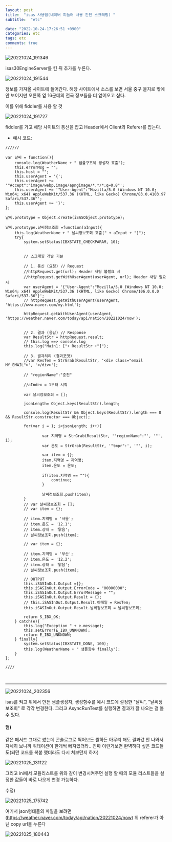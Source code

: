 ```yaml
---
layout: post
title:  "isas 사용법(네이버 피들러 사용 간단 스크래핑) "
subtitle:  "etc"

date: "2022-10-24-17:26:51 +0900"
categories: etc
tags: etc
comments: true
---
```




![20221024_191346](https://user-images.githubusercontent.com/37941513/197534593-11fcf840-bd06-4b52-8723-ae26ac6a475f.png)

isas30EngineServer를 킨 뒤 추가를 누른다.


![20221024_191544](https://user-images.githubusercontent.com/37941513/197534600-532e4237-697c-4cb0-9b47-85ee5930578c.png)

정보를 가져올 사이트에 들어간다.
해당 사이트에서 소스를 보면 서울 중구 을지로 밖에 안 보이지만 오른쪽 옆 16군데의 전국 정보들을 더 얻어오고 싶다.

이를 위해 fiddler를 사용 할 것

![20221024_191727](https://user-images.githubusercontent.com/37941513/197534603-86ade56a-6d41-4447-aa05-e4dbe5dcda3b.png)

fiddler를 가고 해당 사이트의 통신을 잡고 Header에서 Client와 Referer를 잡는다.

- 예시 코드:

```
//////

var 날씨 = function(){
    console.log(WeatherName + " 샘플구조체 생성자 호출");
    this.errorMsg = "";
    this.host = "";
    this.userAgent = '{';
    this.userAgent += '"Accept":"image/webp,image/apngimage/*,*/*;q=0.8"';
    this.userAgent += '"User-Agent":"Mozilla/5.0 (Windows NT 10.0; Win64; x64) AppleWebKit/537.36 (KHTML, like Gecko) Chrome/83.0.4103.97 Safari/537.36"';
    this.userAgent += '}';
};  

날씨.prototype = Object.create(iSASObject.prototype);

날씨.prototype.날씨정보조회 =function(aInput){
    this.log(WeatherName + " 날씨정보조회 호출[" + aInput + "]");
    try{
        system.setStatus(IBXSTATE_CHECKPARAM, 10);


        // 스크래핑 개발 기본

        // 1. 통신 (요청) // Request
        //httpRequest.get(url); Header 새팅 불필요 시
        //httpRequest.getWithUserAgent(userAgent, url); Header 새팅 필요 시
        var userAgent = '{"User-Agent":"Mozilla/5.0 (Windows NT 10.0; Win64; x64) AppleWebKit/537.36 (KHTML, like Gecko) Chrome/106.0.0.0 Safari/537.36"}';
        // httpRequest.getWithUserAgent(userAgent, 'https://www.naver.com/my.html');

        httpRequest.getWithUserAgent(userAgent, 'https://weather.naver.com/today/api/nation/20221024/now');


        // 2. 결과 (응답) // Response
        var ResultStr = httpRequest.result;
        // this.log ==> console.log
        this.log("Main1: ["+ ResultStr +"]");

        // 3. 결과처리 (결과포맷)
        //var ResTem = StrGrab(ResultStr, '<div class="email MY_EMAIL">', '</div>');
        
        // "regionName":"춘천"

        //aIndex = 1부터 시작

        var 날씨정보조회 = [];
        
        jsonLength= Object.keys(ResultStr).length;

        console.log(ResultStr && Object.keys(ResultStr).length === 0 && ResultStr.constructor === Object);
        
        for(var i = 1; i<jsonLength; i++){

                var 지역명 = StrGrab(ResultStr, '"regionName":"', '"', i);
                var 온도 = StrGrab(ResultStr, '"tmpr":', '"', i);

                var item = {};
                item.지역명 = 지역명;
                item.온도 = 온도;

                if(item.지역명 == ""){
                    continue;
                }
            
                날씨정보조회.push(item);
        }
        // var 날씨정보조회 = [];
        // var item = {};

        // item.지역명 = '서울';
        // item.온도 = '12.1';
        // item.상태 = '맑음';
        // 날씨정보조회.push(item);
    
        // var item = {};

        // item.지역명 = '부산';
        // item.온도 = '12.2';
        // item.상태 = '맑음';
        // 날씨정보조회.push(item);

        // OUTPUT
        this.iSASInOut.Output ={};
        this.iSASInOut.Output.ErrorCode = "00000000";
        this.iSASInOut.Output.ErrorMessage = "";
        this.iSASInOut.Output.Result = {};
        // this.iSASInOut.Output.Result.이메일 = ResTem;
        this.iSASInOut.Output.Result.날씨정보조회 = 날씨정보조회;
        
        return S_IBX_OK;
    } catch(e){
        this.log("Exception " + e.message);
        this.setError(E_IBX_UNKNOWN);
        return E_IBX_UNKNOWN;
    } finally{
        system.setStatus(IBXSTATE_DONE, 100);
        this.log(WeatherName + " 샘플함수 finally");
    }
};

////

```

<br>

-----


![20221024_202356](https://user-images.githubusercontent.com/37941513/197534608-ac559db4-4766-4943-8c80-eae291c3cbb0.png)


isas를 켜고 위에서 만든 샘플생성자, 생성함수를
예시 코드에 설정한 "날씨", "날씨정보조회" 로 각각 변경한다.
그리고 AsyncRunTest를 실행하면 결과가 잘 나오는 걸 볼 수 있다.

#### 덤)
같은 메서드 그대로 썼는데 콘솔로그로 찍어보든 뭘하든 아무리 해도 결과값 안 나와서 자세히 보니까 쿼테이션이 한개씩 빠져있더라.. 진짜 이런거보면 완벽하다 싶은 코드들도(되던 코드를 복붙 했더라도 다시 쳐보던지 하자)

![20221025_131122](https://user-images.githubusercontent.com/37941513/197731585-f73b71d1-9322-42f1-9ca0-7b92f7255489.png)

그리고 ini에서 모듈리스트를 위와 같이 변경시켜주면 실행 할 때의 모듈 리스트들을 설정한 값들이 바로 나오게 변경 가능하다.


수정)


![20221025_175742](https://user-images.githubusercontent.com/37941513/197731591-3518a259-a302-4f00-9603-6cd3b3cbc5b3.png)


여기서 json형태들의 파일을 보려면(https://weather.naver.com/today/api/nation/20221024/now) 위 referer가 아닌 copy url을 누른다

![20221025_180443](https://user-images.githubusercontent.com/37941513/197794427-a3c60859-fa4f-4c28-81f5-97db763af300.png)


